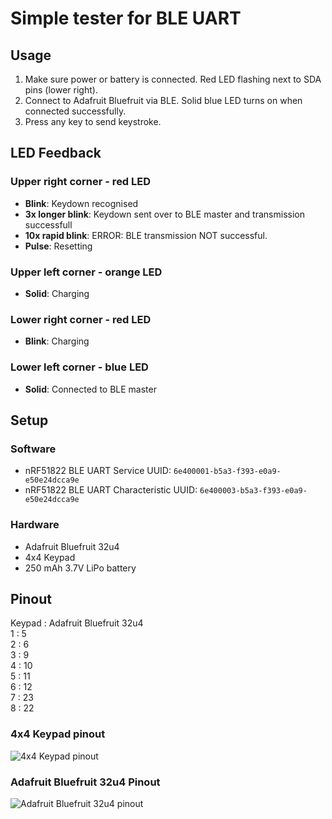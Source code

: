 # Simple tester for BLE UART
## Usage
1. Make sure power or battery is connected. Red LED flashing next to SDA pins (lower right).
2. Connect to Adafruit Bluefruit via BLE. Solid blue LED turns on when connected successfully.
3. Press any key to send keystroke.

## LED Feedback
### Upper right corner - red LED
- **Blink**: Keydown recognised
- **3x longer blink**: Keydown sent over to BLE master and transmission successfull
- **10x rapid blink**: ERROR: BLE transmission NOT successful.
- **Pulse**: Resetting

### Upper left corner - orange LED
- **Solid**: Charging

### Lower right corner - red LED
- **Blink**: Charging

### Lower left corner - blue LED
- **Solid**: Connected to BLE master

## Setup
### Software
- nRF51822 BLE UART Service UUID: `6e400001-b5a3-f393-e0a9-e50e24dcca9e`
- nRF51822 BLE UART Characteristic UUID: `6e400003-b5a3-f393-e0a9-e50e24dcca9e`

### Hardware
- Adafruit Bluefruit 32u4
- 4x4 Keypad
- 250 mAh 3.7V LiPo battery

## Pinout
Keypad : Adafruit Bluefruit 32u4  
1 : 5  
2 : 6  
3 : 9  
4 : 10  
5 : 11  
6 : 12  
7 : 23  
8 : 22  
### 4x4 Keypad pinout
![4x4 Keypad pinout](http://www.theorycircuit.com/wp-content/uploads/2015/12/4x4-keypad-matrix.jpg)
### Adafruit Bluefruit 32u4 Pinout
![Adafruit Bluefruit 32u4 pinout](https://cdn-learn.adafruit.com/assets/assets/000/046/242/original/adafruit_products_Feather_32u4_Bluefruit_v2.3-1.png?1504885170)

